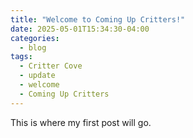 ```yaml
---
title: "Welcome to Coming Up Critters!"
date: 2025-05-01T15:34:30-04:00
categories:
  - blog
tags:
  - Critter Cove
  - update
  - welcome
  - Coming Up Critters
---
```


This is where my first post will go.

[jekyll-docs]: https://jekyllrb.com/docs/home
[jekyll-gh]:   https://github.com/jekyll/jekyll
[jekyll-talk]: https://talk.jekyllrb.com/
